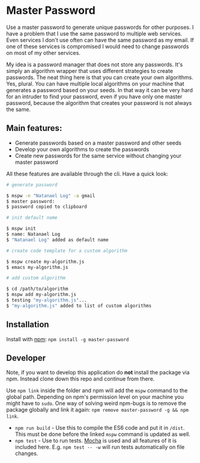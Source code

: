 # Master Password

Use a master password to generate unique passwords for other purposes. I have a
problem that I use the same password to multiple web services. Even services I
don't use often can have the same password as my email. If one of these services
is compromised I would need to change passwords on most of my other services.

My idea is a password manager that does not store any passwords. It's simply an
algorithm wrapper that uses different strategies to create passwords. The neat
thing here is that you can create your own algorithms. Yes, plural. You can have
multiple local algorithms on your machine that generates a password based on
your seeds. In that way it can be very hard for an intruder to find your
password, even if you have only one master password, because the algorithm that
creates your password is not always the same.

## Main features:

* Generate passwords based on a master password and other seeds
* Develop your own algorithms to create the passwords
* Create new passwords for the same service without changing your master
  password

All these features are available through the cli. Have a quick look:

```bash
# generate password

$ mspw -n "Natanael Log" -a gmail
$ master password:
$ password copied to clipboard

# init default name

$ mspw init
$ name: Natanael Log
$ "Natanael Log" added as default name

# create code template for a custom algorithm

$ mspw create my-algorithm.js
$ emacs my-algorithm.js

# add custom algorithm

$ cd /path/to/algorithm
$ mspw add my-algorithm.js
$ testing "my-algorithm.js"...
$ "my-algorithm.js" added to list of custom algorithms
```

## Installation

Install with [npm](https://www.npmjs.com): `npm install -g master-password`

## Developer

Note, if you want to develop this application do **not** install the package via
npm. Instead clone down this repo and continue from there.

Use `npm link` inside the folder and npm will add the `mspw` command to the
global path. Depending on npm's permission level on your machine you might have
to `sudo`. One way of solving weird npm-bugs is to remove the package globally
and link it again: `npm remove master-password -g && npm link`.

* `npm run build` - Use this to compile the ES6 code and put it in `/dist`. This
  must be done before the linked `mspw` command is updated as well.
* `npm test` - Use to run tests. [Mocha](https://mochajs.org/) is used and all
  features of it is included here. E.g. `npm test -- -w` will run tests
  automatically on file changes.
